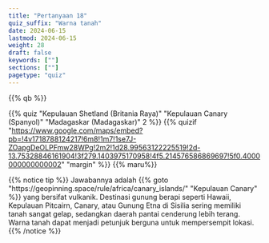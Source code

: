 ```yaml
---
title: "Pertanyaan 18"
quiz_suffix: "Warna tanah"
date: 2024-06-15
lastmod: 2024-06-15
weight: 28
draft: false
keywords: [""]
sections: [""]
pagetype: "quiz"
---
```


{{% qb %}}

{{% quiz "Kepulauan Shetland (Britania Raya)" "Kepulauan Canary (Spanyol)" "Madagaskar (Madagaskar)" 2 %}}
{{% quizif "https://www.google.com/maps/embed?pb=!4v1718788124217!6m8!1m7!1se7J-ZOapgDeOLPFmw28WPg!2m2!1d28.99563122225519!2d-13.75328846161904!3f279.1403975170958!4f5.214576586869697!5f0.4000000000000002" "margin" %}}
{{% maru%}}

<div class="googlemap-if ansarea transparent-area">
{{% notice tip %}}
Jawabannya adalah {{% goto "https://geopinning.space/rule/africa/canary_islands/" "Kepulauan Canary" %}} yang bersifat vulkanik. Destinasi gunung berapi seperti Hawaii, Kepulauan Pitcairn, Canary, atau Gunung Etna di Sisilia sering memiliki tanah sangat gelap, sedangkan daerah pantai cenderung lebih terang. Warna tanah dapat menjadi petunjuk berguna untuk mempersempit lokasi.
{{% /notice %}}
</div>
